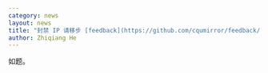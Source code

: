 ```yaml
---
category: news
layout: news
title: "封禁 IP 请移步 [feedback](https://github.com/cqumirror/feedback/issues/3)"
author: Zhiqiang He
---
```


如题。

